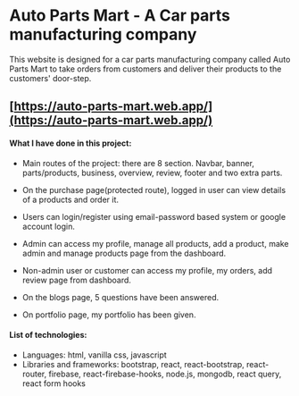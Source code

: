 # Auto Parts Mart - A Car parts manufacturing company

This website is designed for a car parts manufacturing company called Auto Parts Mart to take orders from customers and deliver their products to the customers' door-step.

## [https://auto-parts-mart.web.app/](https://auto-parts-mart.web.app/)


#### What I have done in this project: 
* Main routes of the project: there are 8 section. Navbar, banner, parts/products, business, overview, review, footer and two extra parts. 

* On the purchase page(protected route), logged in user can view details of a products and order it.

* Users can login/register using email-password based system or google account login.

* Admin can access my profile, manage all products, add a product, make admin and manage products page from the dashboard.

* Non-admin user or customer can access my profile, my orders, add review page from dashboard.

* On the blogs page, 5 questions have been answered.

* On portfolio page, my portfolio has been given.

#### List of technologies: 
* Languages: html, vanilla css, javascript
* Libraries and frameworks: bootstrap, react, react-bootstrap, react-router, firebase, react-firebase-hooks, node.js, mongodb, react query, react form hooks